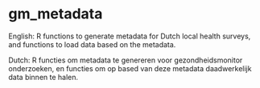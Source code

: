 # gm_metadata
English:
R functions to generate metadata for Dutch local health surveys, and functions to load data based on the metadata.

Dutch:
R functies om metadata te genereren voor gezondheidsmonitor onderzoeken, en functies om op based van deze metadata daadwerkelijk data binnen te halen.
